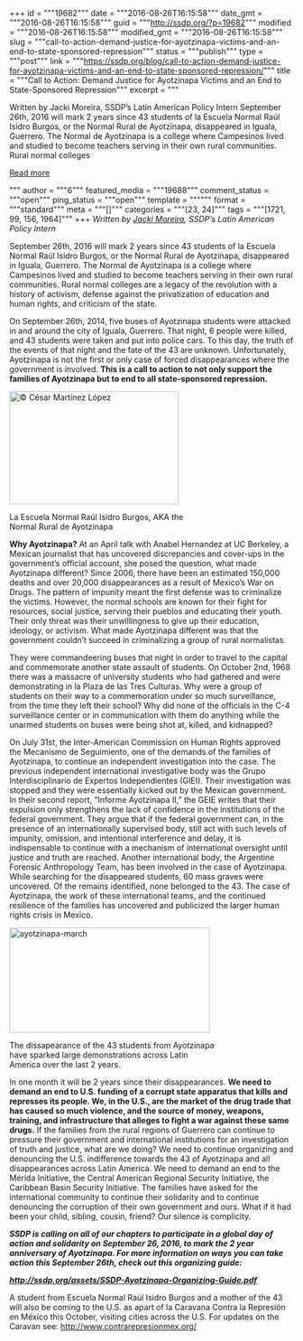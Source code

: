 +++
id = """19682"""
date = """2016-08-26T16:15:58"""
date_gmt = """2016-08-26T16:15:58"""
guid = """http://ssdp.org/?p=19682"""
modified = """2016-08-26T16:15:58"""
modified_gmt = """2016-08-26T16:15:58"""
slug = """call-to-action-demand-justice-for-ayotzinapa-victims-and-an-end-to-state-sponsored-repression"""
status = """publish"""
type = """post"""
link = """https://ssdp.org/blog/call-to-action-demand-justice-for-ayotzinapa-victims-and-an-end-to-state-sponsored-repression/"""
title = """Call to Action: Demand Justice for Ayotzinapa Victims and an End to State-Sponsored Repression"""
excerpt = """<p>Written by Jacki Moreira, SSDP&#8217;s Latin American Policy Intern September 26th, 2016 will mark 2 years since 43 students of la Escuela Normal Raúl Isidro Burgos, or the Normal Rural de Ayotzinapa, disappeared in Iguala, Guerrero. The Normal de Ayotzinapa is a college where Campesinos lived and studied to become teachers serving in their own rural communities. Rural normal colleges</p>
<div class="h10"></div>
<p><a class="more-link2 flat" href="https://ssdp.org/blog/call-to-action-demand-justice-for-ayotzinapa-victims-and-an-end-to-state-sponsored-repression/">Read more</a></p>
"""
author = """6"""
featured_media = """19688"""
comment_status = """open"""
ping_status = """open"""
template = """"""
format = """standard"""
meta = """[]"""
categories = """[23, 24]"""
tags = """[1721, 99, 156, 1964]"""
+++
<span style="font-weight: 400;"><em>Written by <a href="http://ssdp.org/about/staff/jacki-moreira/">Jacki Moreira</a>, SSDP&#8217;s Latin American Policy Intern</em>

September 26th, 2016 will mark 2 years since 43 students of la Escuela Normal Raúl Isidro Burgos, or the Normal Rural de Ayotzinapa, disappeared in Iguala, Guerrero. The Normal de Ayotzinapa is a college where Campesinos lived and studied to become teachers serving in their own rural communities. Rural normal colleges are a legacy of the revolution with a history of activism, defense against the privatization of education and human rights, and criticism of the state.</span>

<span style="font-weight: 400;">On September 26th, 2014, five buses of Ayotzinapa students were attacked in and around the city of Iguala, Guerrero. That night, 6 people were killed, and 43 students were taken and put into police cars. To this day, the truth of the events of that night and the fate of the 43 are unknown. Unfortunately, Ayotzinapa is not the first or only case of forced disappearances where the government is involved. </span><b>This is a call to action to not only support the families of Ayotzinapa but to end to all state-sponsored repression.</b>

<div id="attachment_19687" style="width: 310px" class="wp-caption alignleft"><a href="/assets/escuala.jpg"><img class="wp-image-19687 size-medium" src="http://ssdp.org/assets/escuala-300x200.jpg" alt="© César Martínez López" width="300" height="200" /></a><p class="wp-caption-text">La Escuela Normal Raúl Isidro Burgos, AKA the Normal Rural de Ayotzinapa</p></div>

<b>Why Ayotzinapa?</b><span style="font-weight: 400;">
</span><span style="font-weight: 400;">At an April talk with Anabel Hernandez at UC Berkeley, a Mexican journalist that has uncovered discrepancies and cover-ups in the government’s official account, she posed the question, what made Ayotzinapa different? Since 2006, there have been an estimated 150,000 deaths and over 20,000 disappearances as a result of Mexico’s War on Drugs. The pattern of impunity meant the first defense was to criminalize the victims. However, the normal schools are known for their fight for resources, social justice, serving their pueblos and educating their youth. Their only threat was their unwillingness to give up their education, ideology, or activism. What made Ayotzinapa different was that the government couldn’t succeed in criminalizing a group of rural normalistas. </span>

<span style="font-weight: 400;">They were commandeering buses that night in order to travel to the capital and commemorate another state assault of students. On October 2nd, 1968 there was a massacre of university students who had gathered and were demonstrating in la Plaza de las Tres Culturas. Why were a group of students on their way to a commemoration under so much surveillance, from the time they left their school? Why did none of the officials in the C-4 surveillance center or in communication with them do anything while the unarmed students on buses were being shot at, killed, and kidnapped? </span>

<span style="font-weight: 400;">On July 31st, the Inter-American Commission on Human Rights approved the Mecanismo de Seguimiento, one of the demands of the families of Ayotzinapa, to continue an independent investigation into the case. </span><span style="font-weight: 400;">
</span><span style="font-weight: 400;">
</span><span style="font-weight: 400;">The previous independent international investigative body was the Grupo Interdisciplinario de Expertos Independientes (GIEI). Their investigation was stopped and they were essentially kicked out by the Mexican government. In their second report, “Informe Ayotzinapa II,” the GEIE writes that their expulsion only strengthens the lack of confidence in the institutions of the federal government. They argue that if the federal government can, in the presence of an internationally supervised body, still act with such levels of impunity, omission, and intentional interference and delay, it is indispensable to continue with a mechanism of international oversight until justice and truth are reached. </span><span style="font-weight: 400;">
</span><span style="font-weight: 400;">
</span><span style="font-weight: 400;">Another international body, the Argentine Forensic Anthropology Team, has been involved in the case of Ayotzinapa. While searching for the disappeared students, 60 mass graves were uncovered. Of the remains identified, none belonged to the 43. The case of Ayotzinapa, the work of these international teams, and the continued resilience of the families has uncovered and publicized the larger human rights crisis in Mexico. </span>

<div id="attachment_19689" style="width: 365px" class="wp-caption alignright"><a href="/assets/ayotzinapa-march.jpg"><img class="wp-image-19689" src="http://ssdp.org/assets/ayotzinapa-march-300x157.jpg" alt="ayotzinapa-march" width="355" height="186" /></a><p class="wp-caption-text">The dissapearance of the 43 students from Ayotzinapa have sparked large demonstrations across Latin America over the last 2 years.</p></div>

<span style="font-weight: 400;">In one month it will be 2 years since their disappearances. </span><b>We need to demand an end to U.S. funding of a corrupt state apparatus that kills and represses its people. We, in the U.S., are the market of the drug trade that has caused so much violence, and the source of money, weapons, training, and infrastructure that alleges to fight a war against these same drugs.</b><span style="font-weight: 400;"> If the families from the rural regions of Guerrero can continue to pressure their government and international institutions for an investigation of truth and justice, what are we doing? We need to continue organizing and denouncing the U.S. indifference towards the 43 of Ayotzinapa and all disappearances across Latin America. We need to demand an end to the Mérida Initiative, the Central American Regional Security Initiative, the Caribbean Basin Security Initiative. The families have asked for the international community to continue their solidarity and to continue denouncing the corruption of their own government and ours. What if it had been your child, sibling, cousin, friend? Our silence is complicity. </span>

<b><i>SSDP is calling on all of our chapters to participate in a global day of action and solidarity on September 26, 2016, to mark the 2 year anniversary of Ayotzinapa. For more information on ways you can take action this September 26th, check out this organizing guide:</i></b>

<a href="http://ssdp.org/assets/SSDP-Ayotzinapa-Organizing-Guide.pdf"><b><i>http://ssdp.org/assets/SSDP-Ayotzinapa-Organizing-Guide.pdf</i></b></a>

<span style="font-weight: 400;">A student from Escuela Normal Raúl Isidro Burgos and a mother of the 43 will also be coming to the U.S. as apart of la Caravana Contra la Represión en México this October, visiting cities across the U.S. For updates on the Caravan see: </span><a href="http://www.contrarepresionmex.org/"><span style="font-weight: 400;">http://www.contrarepresionmex.org/</span></a>
